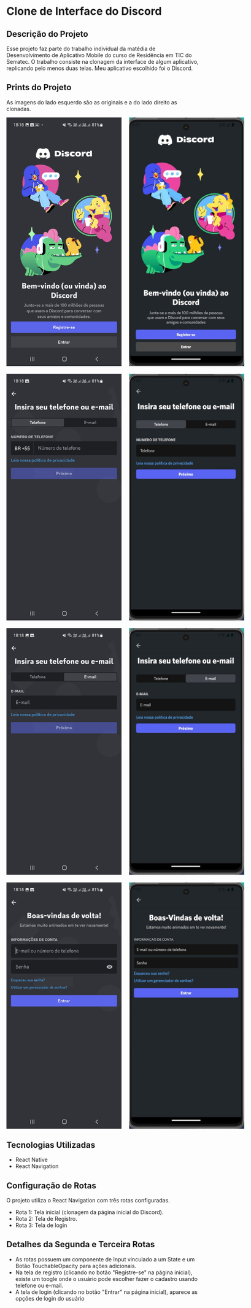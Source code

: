 # Clone de Interface do Discord

## Descrição do Projeto
Esse projeto faz parte do trabalho individual da matédia de Desenvolvimento de Aplicativo Mobile do curso de Residência em TIC do Serratec.
O trabalho consiste na clonagem da interface de algum aplicativo, replicando pelo menos duas telas. Meu aplicativo escolhido foi o Discord.

## Prints do Projeto

As imagens do lado esquerdo são as originais e a do lado direito as clonadas.

<div style="display: flex; justify-content: space-between; margin-bottom: 20px;">
    <img src="https://github.com/VictorSoares-C/mobile-individual/blob/main/imagens_read-me/Tela%20Principal%20Original.jpg" alt="Tela Principal Original" width="300" style="margin-right: 10px;"/>
    <img src="https://github.com/VictorSoares-C/mobile-individual/blob/main/imagens_read-me/Clone%20Tela%20Principal.jpg" alt="Clone da Tela Principal Criado" width="300" style="margin-left: 10px;"/>
</div>

<div style="display: flex; justify-content: space-between; margin-bottom: 20px;">
    <img src="https://github.com/VictorSoares-C/mobile-individual/blob/main/imagens_read-me/Tela%20Registre-se%20Original%20(Op%C3%A7%C3%A3o%20Telefone).jpg" alt="Tela Registre-se (Opção Telefone) Original" width="300" style="margin-right: 10px;"/>
    <img src="https://github.com/VictorSoares-C/mobile-individual/blob/main/imagens_read-me/Clone%20Tela%20Registre-se%20(Op%C3%A7%C3%A3o%20Telefone).jpg" alt="Clone Registre-se (Opção Telefone) Criado" width="300" style="margin-left: 10px;"/>
</div>

<div style="display: flex; justify-content: space-between; margin-bottom: 20px;">
    <img src="https://github.com/VictorSoares-C/mobile-individual/blob/main/imagens_read-me/Tela%20Registre-se%20Original%20(Op%C3%A7%C3%A3o%20E-mail).jpg" alt="Tela Registre-se (Opção E-mail) Original" width="300" style="margin-right: 10px;"/>
    <img src="https://github.com/VictorSoares-C/mobile-individual/blob/main/imagens_read-me/Clone%20Tela%20Registre-se%20(Op%C3%A7%C3%A3o%20E-mail).jpg" alt="Clone Registre-se (Opção E-mail) Criado" width="300" style="margin-left: 10px;"/>
</div>

<div style="display: flex; justify-content: space-between; margin-bottom: 20px;">
    <img src="https://github.com/VictorSoares-C/mobile-individual/blob/main/imagens_read-me/Tela%20Entrar%20Original.jpg" alt="Tela Entrar Original" width="300" style="margin-right: 10px;"/>
    <img src="https://github.com/VictorSoares-C/mobile-individual/blob/main/imagens_read-me/Clone%20Tela%20Entrar.jpg" alt="Clone Tela Entrar Criado" width="300" style="margin-left: 10px;"/>
</div>


## Tecnologias Utilizadas
- React Native
- React Navigation

## Configuração de Rotas
O projeto utiliza o React Navigation com três rotas configuradas.

- Rota 1: Tela inicial (clonagem da página inicial do Discord).
- Rota 2: Tela de Registro.
- Rota 3: Tela de login

## Detalhes da Segunda e Terceira Rotas
- As rotas possuem um componente de Input vinculado a um State e um Botão TouchableOpacity para ações adicionais.
- Na tela de registro (clicando no botão "Registre-se" na página inicial), existe um toogle onde o usuário pode escolher fazer o cadastro usando telefone ou e-mail.
- A tela de login (clicando no botão "Entrar" na página inicial), aparece as opções de login do usuário
